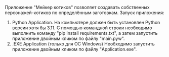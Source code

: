 Приложение "Мейкер котиков" позволяет создавать собственных персонажей-котиков по определённым заготовкам.
Запуск приложения:
1) Python Application. 
На компьютере должен быть установлен Python версии хотя бы 3.11. С помощью командной строки необходимо выполнить команду "pip install requirements.txt", а затем запустить приложение двойным кликом по файлу "main.pyw".
2) .EXE Application (только для ОС Windows)
Необходимо запустить приложение двойным кликом по файлу "Application.exe".
